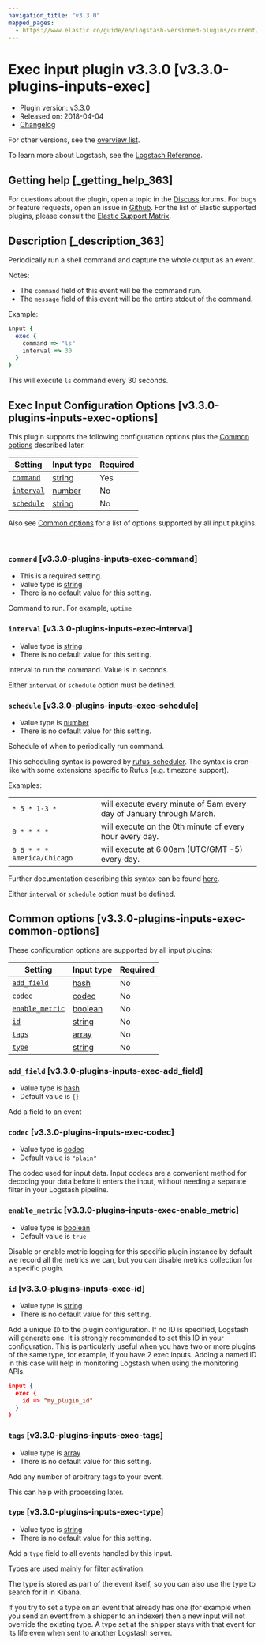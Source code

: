 ```yaml
---
navigation_title: "v3.3.0"
mapped_pages:
  - https://www.elastic.co/guide/en/logstash-versioned-plugins/current/v3.3.0-plugins-inputs-exec.html
---
```


# Exec input plugin v3.3.0 [v3.3.0-plugins-inputs-exec]


* Plugin version: v3.3.0
* Released on: 2018-04-04
* [Changelog](https://github.com/logstash-plugins/logstash-input-exec/blob/v3.3.0/CHANGELOG.md)

For other versions, see the [overview list](input-exec-index.md).

To learn more about Logstash, see the [Logstash Reference](logstash://reference/index.md).

## Getting help [_getting_help_363]

For questions about the plugin, open a topic in the [Discuss](http://discuss.elastic.co) forums. For bugs or feature requests, open an issue in [Github](https://github.com/logstash-plugins/logstash-input-exec). For the list of Elastic supported plugins, please consult the [Elastic Support Matrix](https://www.elastic.co/support/matrix#matrix_logstash_plugins).


## Description [_description_363]

Periodically run a shell command and capture the whole output as an event.

Notes:

* The `command` field of this event will be the command run.
* The `message` field of this event will be the entire stdout of the command.

Example:

```ruby
input {
  exec {
    command => "ls"
    interval => 30
  }
}
```

This will execute `ls` command every 30 seconds.


## Exec Input Configuration Options [v3.3.0-plugins-inputs-exec-options]

This plugin supports the following configuration options plus the [Common options](v3-3-0-plugins-inputs-exec.md#v3.3.0-plugins-inputs-exec-common-options) described later.

| Setting | Input type | Required |
| --- | --- | --- |
| [`command`](v3-3-0-plugins-inputs-exec.md#v3.3.0-plugins-inputs-exec-command) | [string](logstash://reference/configuration-file-structure.md#string) | Yes |
| [`interval`](v3-3-0-plugins-inputs-exec.md#v3.3.0-plugins-inputs-exec-interval) | [number](logstash://reference/configuration-file-structure.md#number) | No |
| [`schedule`](v3-3-0-plugins-inputs-exec.md#v3.3.0-plugins-inputs-exec-schedule) | [string](logstash://reference/configuration-file-structure.md#string) | No |

Also see [Common options](v3-3-0-plugins-inputs-exec.md#v3.3.0-plugins-inputs-exec-common-options) for a list of options supported by all input plugins.

 

### `command` [v3.3.0-plugins-inputs-exec-command]

* This is a required setting.
* Value type is [string](logstash://reference/configuration-file-structure.md#string)
* There is no default value for this setting.

Command to run. For example, `uptime`


### `interval` [v3.3.0-plugins-inputs-exec-interval]

* Value type is [string](logstash://reference/configuration-file-structure.md#string)
* There is no default value for this setting.

Interval to run the command. Value is in seconds.

Either `interval` or `schedule` option must be defined.


### `schedule` [v3.3.0-plugins-inputs-exec-schedule]

* Value type is [number](logstash://reference/configuration-file-structure.md#number)
* There is no default value for this setting.

Schedule of when to periodically run command.

This scheduling syntax is powered by [rufus-scheduler](https://github.com/jmettraux/rufus-scheduler). The syntax is cron-like with some extensions specific to Rufus (e.g. timezone support).

Examples:

|     |     |
| --- | --- |
| `* 5 * 1-3 *` | will execute every minute of 5am every day of January through March. |
| `0 * * * *` | will execute on the 0th minute of every hour every day. |
| `0 6 * * * America/Chicago` | will execute at 6:00am (UTC/GMT -5) every day. |

Further documentation describing this syntax can be found [here](https://github.com/jmettraux/rufus-scheduler#parsing-cronlines-and-time-strings).

Either `interval` or `schedule` option must be defined.



## Common options [v3.3.0-plugins-inputs-exec-common-options]

These configuration options are supported by all input plugins:

| Setting | Input type | Required |
| --- | --- | --- |
| [`add_field`](v3-3-0-plugins-inputs-exec.md#v3.3.0-plugins-inputs-exec-add_field) | [hash](logstash://reference/configuration-file-structure.md#hash) | No |
| [`codec`](v3-3-0-plugins-inputs-exec.md#v3.3.0-plugins-inputs-exec-codec) | [codec](logstash://reference/configuration-file-structure.md#codec) | No |
| [`enable_metric`](v3-3-0-plugins-inputs-exec.md#v3.3.0-plugins-inputs-exec-enable_metric) | [boolean](logstash://reference/configuration-file-structure.md#boolean) | No |
| [`id`](v3-3-0-plugins-inputs-exec.md#v3.3.0-plugins-inputs-exec-id) | [string](logstash://reference/configuration-file-structure.md#string) | No |
| [`tags`](v3-3-0-plugins-inputs-exec.md#v3.3.0-plugins-inputs-exec-tags) | [array](logstash://reference/configuration-file-structure.md#array) | No |
| [`type`](v3-3-0-plugins-inputs-exec.md#v3.3.0-plugins-inputs-exec-type) | [string](logstash://reference/configuration-file-structure.md#string) | No |

### `add_field` [v3.3.0-plugins-inputs-exec-add_field]

* Value type is [hash](logstash://reference/configuration-file-structure.md#hash)
* Default value is `{}`

Add a field to an event


### `codec` [v3.3.0-plugins-inputs-exec-codec]

* Value type is [codec](logstash://reference/configuration-file-structure.md#codec)
* Default value is `"plain"`

The codec used for input data. Input codecs are a convenient method for decoding your data before it enters the input, without needing a separate filter in your Logstash pipeline.


### `enable_metric` [v3.3.0-plugins-inputs-exec-enable_metric]

* Value type is [boolean](logstash://reference/configuration-file-structure.md#boolean)
* Default value is `true`

Disable or enable metric logging for this specific plugin instance by default we record all the metrics we can, but you can disable metrics collection for a specific plugin.


### `id` [v3.3.0-plugins-inputs-exec-id]

* Value type is [string](logstash://reference/configuration-file-structure.md#string)
* There is no default value for this setting.

Add a unique `ID` to the plugin configuration. If no ID is specified, Logstash will generate one. It is strongly recommended to set this ID in your configuration. This is particularly useful when you have two or more plugins of the same type, for example, if you have 2 exec inputs. Adding a named ID in this case will help in monitoring Logstash when using the monitoring APIs.

```json
input {
  exec {
    id => "my_plugin_id"
  }
}
```


### `tags` [v3.3.0-plugins-inputs-exec-tags]

* Value type is [array](logstash://reference/configuration-file-structure.md#array)
* There is no default value for this setting.

Add any number of arbitrary tags to your event.

This can help with processing later.


### `type` [v3.3.0-plugins-inputs-exec-type]

* Value type is [string](logstash://reference/configuration-file-structure.md#string)
* There is no default value for this setting.

Add a `type` field to all events handled by this input.

Types are used mainly for filter activation.

The type is stored as part of the event itself, so you can also use the type to search for it in Kibana.

If you try to set a type on an event that already has one (for example when you send an event from a shipper to an indexer) then a new input will not override the existing type. A type set at the shipper stays with that event for its life even when sent to another Logstash server.




